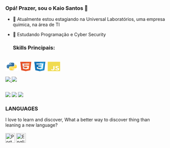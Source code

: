 ### Opá! Prazer, sou o Kaio Santos 👋

- 🔭 Atualmente estou estagiando na Universal Laboratórios, uma empresa quimica, na área de TI
- 🌱 Estudando  Programação e Cyber Security


  ### __Skills Principais:__
<div style="display: inline_block"><br>
  <img align="center" alt="Kaio-Python" height="30" width="40" src="https://raw.githubusercontent.com/devicons/devicon/master/icons/python/python-original.svg">
  <img align="center" alt="Kaio-HTML" height="30" width="40" src="https://raw.githubusercontent.com/devicons/devicon/master/icons/html5/html5-original.svg">
  <img align="center" alt="Kaio-CSS" height="30" width="40" src="https://raw.githubusercontent.com/devicons/devicon/master/icons/css3/css3-original.svg">
  <img align="center" alt="Kaio-Js" height="30" width="40" src="https://raw.githubusercontent.com/devicons/devicon/master/icons/javascript/javascript-plain.svg">
  <br> 
  <br>
  
  <!-- <img align="right" alt="Kaio-gif" src="https://cdn.discordapp.com/attachments/795358919417397249/825430589581688872/hi.gif">-->
</div>
<div>
  <a href="https://github.com/KaioSantos32">
  <img height="180em" src="https://github-readme-stats.vercel.app/api?username=KaioSantos32&show_icons=true&theme=dark&include_all_commits=true&count_private=true"/>
  <img height="180cm" src="https://github-readme-stats.vercel.app/api/top-langs/?username=KaioSantos32&langs_count=8e&theme=dark"
</div>

  ##
  
<div>
  <!-- <a href="https://www.youtube.com/###" target="_blank"><img src="https://img.shields.io/badge/YouTube-FF0000?style=for-the-badge&logo=youtube&logoColor=white" target="_blank"></a> -->
  <a href="https://instagram.com/kaio.santos02" target="_blank"><img src="https://img.shields.io/badge/-Instagram-%23E4405F?style=for-the-badge&logo=instagram&logoColor=white" target="_blank"></a>
 	<!-- <a href="https://www.twitch.tv/makaseey" target="_blank"><img src="https://img.shields.io/badge/Twitch-9146FF?style=for-the-badge&logo=twitch&logoColor=white" target="_blank"></a> 
 <a href="###" target="_blank"><img src="https://img.shields.io/badge/Discord-7289DA?style=for-the-badge&logo=discord&logoColor=white" target="_blank"></a> -->
  <a href = "mailto:kaiosantos@gmail.com"><img src="https://img.shields.io/badge/Gmail-D14836?style=for-the-badge&logo=gmail&logoColor=white" target="_blank"></a>
  <a href="https://www.linkedin.com/in/kaiosantos-32/" target="_blank"><img src="https://img.shields.io/badge/-LinkedIn-%230077B5?style=for-the-badge&logo=linkedin&logoColor=white" target="_blank"></a>   
</div>

### __LANGUAGES__
</div>
<div style="display: inline-block">I love to learn and discover, What a better way to discover thing than leaning a new language?<br><br>
<img src="https://img.icons8.com/color/48/000000/brazil-circular.png" height="30" width="30" title="Português"/>
<img src="https://img.icons8.com/color/48/000000/usa-circular.png" height="30" width="30" title="English"/>
</div>
